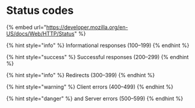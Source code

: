 # Status codes

{% embed url="https://developer.mozilla.org/en-US/docs/Web/HTTP/Status" %}

{% hint style="info" %}
Informational responses \(100–199\)
{% endhint %}

{% hint style="success" %}
Successful responses \(200–299\)
{% endhint %}

{% hint style="info" %}
Redirects \(300–399\)
{% endhint %}

{% hint style="warning" %}
Client errors \(400–499\)
{% endhint %}

{% hint style="danger" %}
and Server errors \(500–599\)
{% endhint %}



